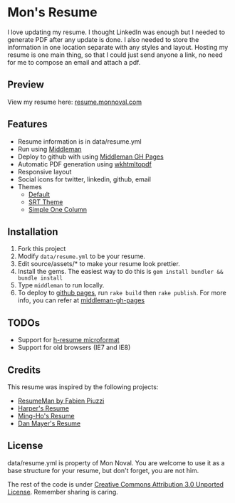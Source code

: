 # Mon's Resume

I love updating my resume. I thought LinkedIn was enough but I needed to generate PDF after any update is done. I also needed to store the information in one location separate with any styles and layout. Hosting my resume is one main thing, so that I could just send anyone a link, no need for me to compose an email and attach a pdf.

## Preview

View my resume here:
[resume.monnoval.com](http://resume.monnoval.com)

## Features

- Resume information is in data/resume.yml
- Run using [Middleman](http://middlemanapp.com)
- Deploy to github with using [Middleman GH Pages](https://github.com/neo/middleman-gh-pages)
- Automatic PDF generation using [wkhtmltopdf](http://wkhtmltopdf.org)
- Responsive layout
- Social icons for twitter, linkedin, github, email
- Themes
  - [Default](http://resume.monnoval.com/index.html)
  - [SRT Theme](http://resume.monnoval.com/srt.html)
  - [Simple One Column](http://resume.monnoval.com/simple.html)

## Installation

 1. Fork this project
 2. Modify `data/resume.yml` to be your resume.
 3. Edit source/assets/* to make your resume look prettier.
 4. Install the gems. The easiest way to do this is `gem install bundler && bundle install`
 5. Type `middleman` to run locally.
 6. To deploy to [github pages](https://pages.github.com/), run `rake build` then `rake publish`. For more info, you can refer at [middleman-gh-pages](https://github.com/neo/middleman-gh-pages)

## TODOs

- Support for [h-resume microformat](http://microformats.org/wiki/h-resume)
- Support for old browsers (IE7 and IE8)

## Credits

This resume was inspired by the following projects:

- [ResumeMan by Fabien Piuzzi](https://github.com/reefab/ResumeMan)
- [Harper's Resume](https://github.com/harperreed/resume)
- [Ming-Ho's Resume](https://github.com/mhyee/resume)
- [Dan Mayer's Resume](https://github.com/danmayer/Resume)

## License

data/resume.yml is property of Mon Noval. You are welcome to use it as a base structure for your resume, but don't forget, you are not him.

The rest of the code is under [Creative Commons Attribution 3.0 Unported License](http://creativecommons.org/licenses/by/3.0/). Remember sharing is caring.
